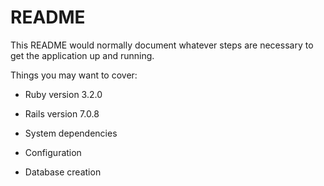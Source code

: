 # README

This README would normally document whatever steps are necessary to get the
application up and running.

Things you may want to cover:

* Ruby version 3.2.0

* Rails version 7.0.8

* System dependencies

* Configuration

* Database creation





